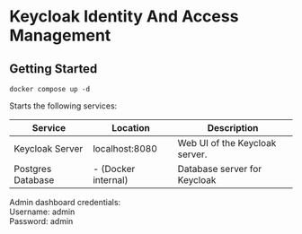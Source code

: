 # Keycloak Identity And Access Management

## Getting Started

`docker compose up -d`

Starts the following services:

| Service           | Location            | Description                    |
| ----------------- | ------------------- | ------------------------------ |
| Keycloak Server   | localhost:8080      | Web UI of the Keycloak server. |
| Postgres Database | - (Docker internal) | Database server for Keycloak   |

Admin dashboard credentials:\
Username: admin\
Password: admin
